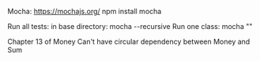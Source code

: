
Mocha: https://mochajs.org/
npm install mocha

Run all tests:
    in base directory:
    mocha --recursive
Run one class:
    mocha ""


Chapter 13 of Money
    Can't have circular dependency between Money and Sum
